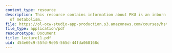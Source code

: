 ```yaml
---
content_type: resource
description: This resource contains information about PKU is an inborn (genetic) error
  of metabolism.
file: https://ol-ocw-studio-app-production.s3.amazonaws.com/courses/hst-161-molecular-biology-and-genetics-in-modern-medicine-fall-2007/454e60c955fd9e95565d44fda068168c_lecture11.pdf
file_type: application/pdf
resourcetype: Document
title: lecture11.pdf
uid: 454e60c9-55fd-9e95-565d-44fda068168c
---
```

